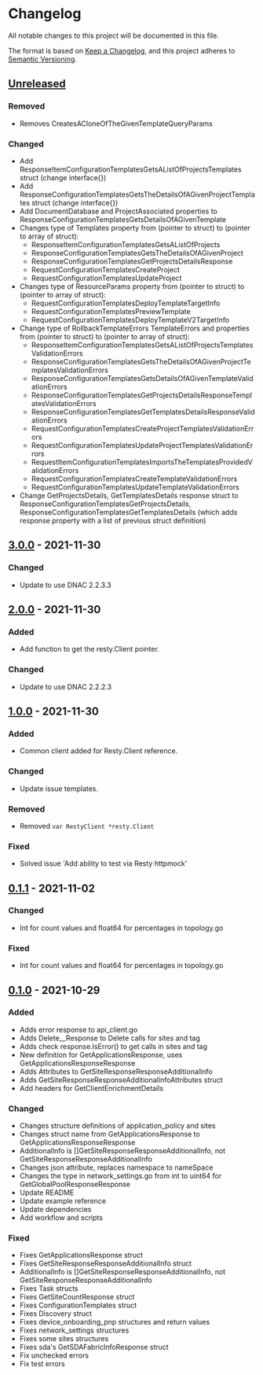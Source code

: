 # Changelog
All notable changes to this project will be documented in this file.

The format is based on [Keep a Changelog](https://keepachangelog.com/en/1.0.0/),
and this project adheres to [Semantic Versioning](https://semver.org/spec/v2.0.0.html).

## [Unreleased]
### Removed
- Removes CreatesACloneOfTheGivenTemplateQueryParams

### Changed
- Add ResponseItemConfigurationTemplatesGetsAListOfProjectsTemplates struct (change interface{})
- Add ResponseConfigurationTemplatesGetsTheDetailsOfAGivenProjectTemplates struct (change interface{})
- Add DocumentDatabase and ProjectAssociated properties to ResponseConfigurationTemplatesGetsDetailsOfAGivenTemplate
- Changes type of Templates property from (pointer to struct) to (pointer to array of struct):
    + ResponseItemConfigurationTemplatesGetsAListOfProjects
    + ResponseConfigurationTemplatesGetsTheDetailsOfAGivenProject
    + ResponseConfigurationTemplatesGetProjectsDetailsResponse
    + RequestConfigurationTemplatesCreateProject
    + RequestConfigurationTemplatesUpdateProject
- Changes type of ResourceParams property from (pointer to struct) to (pointer to array of struct):
    + RequestConfigurationTemplatesDeployTemplateTargetInfo
    + RequestConfigurationTemplatesPreviewTemplate
    + RequestConfigurationTemplatesDeployTemplateV2TargetInfo
- Change type of RollbackTemplateErrors TemplateErrors and properties from (pointer to struct) to (pointer to array of struct):
    + ResponseItemConfigurationTemplatesGetsAListOfProjectsTemplatesValidationErrors
    + ResponseConfigurationTemplatesGetsTheDetailsOfAGivenProjectTemplatesValidationErrors
    + ResponseConfigurationTemplatesGetsDetailsOfAGivenTemplateValidationErrors
    + ResponseConfigurationTemplatesGetProjectsDetailsResponseTemplatesValidationErrors
    + ResponseConfigurationTemplatesGetTemplatesDetailsResponseValidationErrors
    + RequestConfigurationTemplatesCreateProjectTemplatesValidationErrors
    + RequestConfigurationTemplatesUpdateProjectTemplatesValidationErrors
    + RequestItemConfigurationTemplatesImportsTheTemplatesProvidedValidationErrors
    + RequestConfigurationTemplatesCreateTemplateValidationErrors
    + RequestConfigurationTemplatesUpdateTemplateValidationErrors
- Change GetProjectsDetails, GetTemplatesDetails response struct to ResponseConfigurationTemplatesGetProjectsDetails, ResponseConfigurationTemplatesGetTemplatesDetails (which adds response property with a list of previous struct definition)

## [3.0.0] - 2021-11-30

### Changed
- Update to use DNAC 2.2.3.3

## [2.0.0] - 2021-11-30
### Added
- Add function to get the resty.Client pointer.

### Changed
- Update to use DNAC 2.2.2.3

## [1.0.0] - 2021-11-30
### Added
- Common client added for Resty.Client reference.

### Changed
- Update issue templates.

### Removed
- Removed `var RestyClient *resty.Client`

### Fixed
- Solved issue 'Add ability to test via Resty httpmock'

## [0.1.1] - 2021-11-02

### Changed
- Int for count values and float64 for percentages in topology.go
  
### Fixed
- Int for count values and float64 for percentages in topology.go

## [0.1.0] - 2021-10-29
### Added
- Adds error response to api_client.go
- Adds Delete__Response to Delete calls for sites and tag
- Adds check response.IsError() to get calls in sites and tag
- New definition for GetApplicationsResponse, uses GetApplicationsResponseResponse
- Adds Attributes to GetSiteResponseResponseAdditionalInfo
- Adds GetSiteResponseResponseAdditionalInfoAttributes struct
- Add headers for GetClientEnrichmentDetails 
  
### Changed
- Changes structure definitions of application_policy and sites
- Changes struct name from GetApplicationsResponse to GetApplicationsResponseResponse
- AdditionalInfo is []GetSiteResponseResponseAdditionalInfo, not GetSiteResponseResponseAdditionalInfo
- Changes json attribute, replaces namespace to nameSpace
- Changes the type in network_settings.go from int to uint64 for GetGlobalPoolResponseResponse
- Update README 
- Update example reference
- Update dependencies
- Add workflow and scripts

### Fixed
- Fixes GetApplicationsResponse struct
- Fixes GetSiteResponseResponseAdditionalInfo struct
- AdditionalInfo is []GetSiteResponseResponseAdditionalInfo, not GetSiteResponseResponseAdditionalInfo
- Fixes Task structs
- Fixes GetSiteCountResponse struct
- Fixes ConfigurationTemplates struct
- Fixes Discovery struct
- Fixes device_onboarding_pnp structures and return values
- Fixes network_settings structures
- Fixes some sites structures
- Fixes sda's GetSDAFabricInfoResponse struct
- Fix unchecked errors
- Fix test errors

[0.1.0]: https://github.com/cisco-en-programmability/dnacenter-go-sdk/commits/v0.1.0
[0.1.1]: https://github.com/cisco-en-programmability/dnacenter-go-sdk/compare/v0.1.0...v0.1.1
[1.0.0]: https://github.com/cisco-en-programmability/dnacenter-go-sdk/compare/v0.1.1...v1.0.0
[2.0.0]: https://github.com/cisco-en-programmability/dnacenter-go-sdk/compare/v1.0.0...v2.0.0
[3.0.0]: https://github.com/cisco-en-programmability/dnacenter-go-sdk/compare/v2.0.0...v3.0.0
[Unreleased]: https://github.com/cisco-en-programmability/dnacenter-go-sdk/compare/v3.0.0...main
